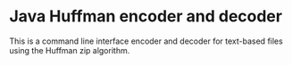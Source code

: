 # Java Huffman encoder and decoder

This is a command line interface encoder and decoder for text-based files using the Huffman zip algorithm.
